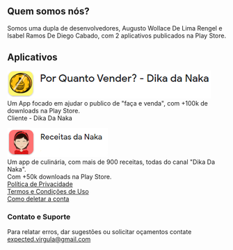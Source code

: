 
## Quem somos nós?

Somos uma dupla de desenvolvedores, Augusto Wollace De Lima Rengel e Isabel Ramos De Diego Cabado, com 2 aplicativos publicados na Play Store. <br>

## Aplicativos

![Image](icone_por_quanto_vender.png)
<br>
Um App focado em ajudar o publico de "faça e venda", com +100k de downloads na Play Store.<br>
Cliente - Dika Da Naka<br>

![Image](icone_receitas_da_naka.png)
<br>
Um app de culinária, com mais de 900 receitas, todas do canal "Dika Da Naka".<br>
Com +50k downloads na Play Store.<br>
[Política de Privacidade](policy.html)<br>
[Termos e Condições de Uso](terms.html)<br>
[Como deletar a conta](deletar.html)

### Contato e Suporte

Para relatar erros, dar sugestões ou solicitar oçamentos contate [expected.virgula@gmail.com](mailto:expected.virgula@gmail.com)
